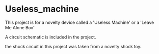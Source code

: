 # Useless_machine
This project is for a novelty device called a 'Useless Machine' or a 'Leave Me Alone Box'

A circuit schematic is included in the project. 

the shock circuit in this project was taken from a novelty shock toy.
